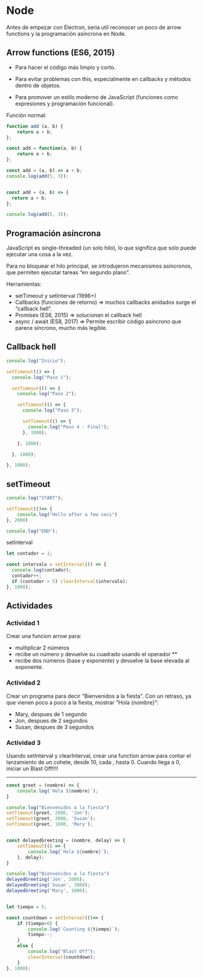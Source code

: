 # Node
Antes de empezar con Electron, seria util reconocer un poco de  arrow functions y la programación asíncrona en Node.

## Arrow functions (ES6, 2015)

- Para hacer el código más limpio y corto.

- Para evitar problemas con this, especialmente en callbacks y métodos dentro de objetos.

- Para promover un estilo moderno de JavaScript (funciones como expresiones y programación funcional).

Función normal:

```js
function add (a, b) { 
    return a + b; 
};

const add = function(a, b) { 
    return a + b; 
};
```

```js
const add = (a, b) => a + b;
console.log(add(5, 3)); 


const add = (a, b) => {
  return a + b;
};

console.log(add(5, 3)); 


```

## Programación asíncrona

JavaScript es single-threaded (un solo hilo), lo que significa que solo puede ejecutar una cosa a la vez.

Para no bloquear el hilo principal, se introdujeron mecanismos asíncronos, que permiten ejecutar tareas “en segundo plano”.

Herramientas:
- setTimeout y setInterval (1996+)
- Callbacks (funciones de retorno) => muchos callbacks anidados surge el “callback hell”.
- Promises (ES6, 2015) => solucionan el callback hell
- async / await (ES8, 2017) => Permite escribir código asíncrono que parece síncrono, mucho más legible.

## Callback hell

```js
console.log("Inicio");

setTimeout(() => {
  console.log("Paso 1");

  setTimeout(() => {
    console.log("Paso 2");

    setTimeout(() => {
      console.log("Paso 3");

      setTimeout(() => {
        console.log("Paso 4 - Final");
      }, 1000);

    }, 1000);

  }, 1000);

}, 1000);
```

## setTimeout

```js
console.log("START");

setTimeout(()=> {
    console.log("Hello after a few secs")
}, 2000)

console.log("END");
```

setInterval
```js
let contador = 1;

const intervalo = setInterval(() => {
  console.log(contador);
  contador++;
  if (contador > 5) clearInterval(intervalo);
}, 1000);
```

## Actividades
### Actividad 1
Crear una funcion arrow para:
- multiplicar 2 números
- recibe un número y devuelve su cuadrado usando el operador **
- recibe dos números (base y exponente) y devuelve la base elevada al exponente.

### Actividad 2
Crear un programa para decir "Bienvenidos a la fiesta". 
Con un retraso, ya que vienen poco a poco a la fiesta, mostrar "Hola {nombre}":
- Mary, despues de 1 segundo
- Jon, despues de 2 segundos
- Susan, despues de 3 segundos

### Actividad 3
Usando setInterval y clearInterval, crear una function arrow para contar el lanzamiento de un cohete, desde 10, cada , hasta 0. Cuando llega a 0, iniciar un Blast Off!!!!

---
```js
const greet = (nombre) => {
    console.log(`Hola ${nombre}`);
}

console.log("Bienvenidos a la fiesta")
setTimeout(greet, 2000, 'Jon');
setTimeout(greet, 3000, 'Susan');
setTimeout(greet, 1000, 'Mary');


const delayedGreeting = (nombre, delay) => {
    setTimeout(() => {
        console.log(`Hola ${nombre}`);
    }, delay);
} 

console.log("Bienvenidos a la fiesta")
delayedGreeting('Jon', 2000);
delayedGreeting('Susan', 3000);
delayedGreeting('Mary', 1000);


let tiempo = 5;

const countdown = setInterval(()=> {
    if (tiempo>0) {
        console.log(`Counting ${tiempo}`);
        tiempo--;
    }
    else {
        console.log("Blast Off");
        clearInterval(countdown);
    }
}, 1000);
```